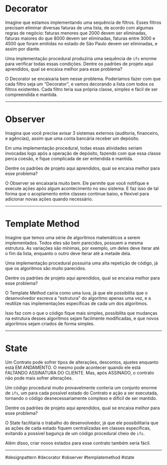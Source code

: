 # Decorator

Imagine que estamos implementando uma sequência de filtros. Esses filtros precisam eliminar diversas faturas de uma lista, de acordo com algumas regras de negócio: faturas menores que 2000 devem ser eliminadas, faturas maiores do que 8000 devem ser eliminadas, faturas entre 3000 e 4500 que foram emitidas no estado de São Paulo devem ser eliminadas, e assim por diante.

Uma implementação procedural produziria uma sequência de `ifs` enorme para verificar todas essas condições. Dentre os padrões de projeto aqui aprendidos, qual se encaixa melhor para esse problema?

O Decorator se encaixaria bem nesse problema. Poderíamos fazer com que cada filtro seja um "Decorator", e vamos decorando a lista com todos os filtros existentes. Cada filtro teria sua própria classe, simples e fácil de ser compreendida e mantida.

---

# Observer

Imagina que você precise avisar 3 sistemas externos (auditoria, financeiro, e agências), assim que uma conta bancária receber um depósito.

Em uma implementação procedural, todas essas atividades seriam invocadas logo após a operação de depósito, fazendo com que essa classe perca coesão, e fique complicada de ser entendida e mantida.

Dentre os padrões de projeto aqui aprendidos, qual se encaixa melhor para esse problema?

O Observer se encaixaria muito bem. Ele permite que você notifique e execute ações após algum acontecimento no seu sistema. E faz isso de tal forma que o acoplamento entre classes continue baixo, e flexível para adicionar novas ações quando necessário.

---

# Template Method

Imagine que temos uma série de algoritmos matemáticos a serem implementados. Todos eles são bem parecidos, possuem a mesma estrutura. As variações são mínimas, por exemplo, um deles deve iterar até o fim da lista, enquanto o outro deve iterar até a metade dela.

Uma implementação procedural possuiria uma alta repetição de código, já que os algoritmos são muito parecidos.

Dentre os padrões de projeto aqui aprendidos, qual se encaixa melhor para esse problema?

O Template Method cairia como uma luva, já que ele possibilita que o desenvolvedor escreva a "estrutura" do algoritmo apenas uma vez, e a reutilize nas implementações específicas de cada um dos algoritmos.

Isso faz com o que o código fique mais simples, possibilita que mudanças na estrutura desses algoritmos sejam facilmente modificadas, e que novos algoritmos sejam criados de forma simples.

---

# State

Um Contrato pode sofrer tipos de alterações, descontos, ajustes enquanto está EM ANDAMENTO. O mesmo pode acontecer quando ele está FALTANDO ASSINATURA DO CLIENTE. Mas, após ASSINADO, o contrato não pode mais sofrer alterações.

Um código procedural muito provavelmente conteria um conjunto enorme de `ifs`, um para cada possível estado do Contrato e ação a ser executada, tornando o código desnecessariamente complexo e difícil de ser mantido.

Dentre os padrões de projeto aqui aprendidos, qual se encaixa melhor para esse problema?

O State facilitaria o trabalho do desenvolvedor, já que ele possibilitaria que as ações de cada estado fiquem centralizadas em classes específicas, evitando a possível bagunça de um código procedural cheio de `ifs`.

Além disso, criar novos estados para esse contrato também seria fácil.

---
#designpattern #decorator #observer #templatemethod #state